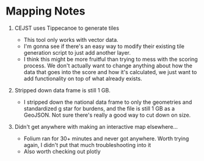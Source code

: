 # Mapping Notes

1. CEJST uses Tippecanoe to generate tiles
    - This tool only works with vector data. 
    - I'm gonna see if there's an easy way to modify their existing tile generation script to just add another layer. 
    - I think this might be more fruitful than trying to mess with the scoring process. We don't actually want to change anything about how the data that goes into the score and how it's calculated, we just want to add functionality on top of what already exists. 

2. Stripped down data frame is still 1 GB. 
    - I stripped down the national data frame to only the geometries and standardized g star for burdens, and the file is still 1 GB as a GeoJSON. Not sure there's really a good way to cut down on size.

3. Didn't get anywhere with making an interactive map elsewhere...
    - Folium ran for 30+ minutes and never got anywhere. Worth trying again, I didn't put that much troubleshooting into it
    - Also worth checking out plotly 